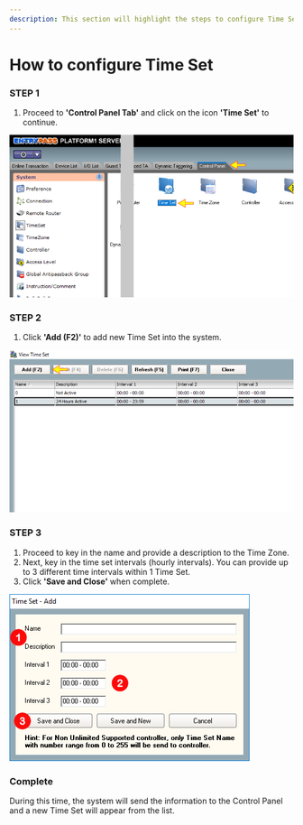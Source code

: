 ```yaml
---
description: This section will highlight the steps to configure Time Set feature.
---
```


# How to configure Time Set

### STEP 1

1. Proceed to **'Control Panel Tab'** and click on the icon **'Time Set'** to continue.

![](../.gitbook/assets/untitled2.png)

### 

### STEP 2

1. Click **'Add \(F2\)'** to add new Time Set into the system.

![](../.gitbook/assets/untitled1a%20%284%29.png)

### 

### STEP 3

1. Proceed to key in the name and provide a description to the Time Zone.
2. Next, key in the time set intervals \(hourly intervals\). You can provide up to 3 different time intervals within 1 Time Set.
3. Click **'Save and Close'** when complete.

![](../.gitbook/assets/untitled2a%20%282%29.png)



### Complete

During this time, the system will send the information to the Control Panel and a new Time Set will appear from the list.

